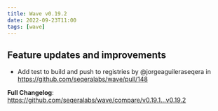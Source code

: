```yaml
---
title: Wave v0.19.2
date: 2022-09-23T11:00
tags: [wave]
---
```


## Feature updates and improvements

- Add test to build and push to registries by @jorgeaguileraseqera in https://github.com/seqeralabs/wave/pull/148

**Full Changelog**: https://github.com/seqeralabs/wave/compare/v0.19.1...v0.19.2
